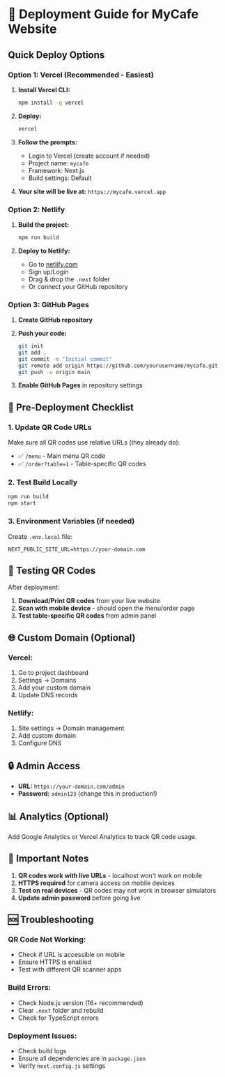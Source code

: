 # 🚀 Deployment Guide for MyCafe Website

## Quick Deploy Options

### Option 1: Vercel (Recommended - Easiest)

1. **Install Vercel CLI:**
   ```bash
   npm install -g vercel
   ```

2. **Deploy:**
   ```bash
   vercel
   ```

3. **Follow the prompts:**
   - Login to Vercel (create account if needed)
   - Project name: `mycafe`
   - Framework: Next.js
   - Build settings: Default

4. **Your site will be live at:** `https://mycafe.vercel.app`

### Option 2: Netlify

1. **Build the project:**
   ```bash
   npm run build
   ```

2. **Deploy to Netlify:**
   - Go to [netlify.com](https://netlify.com)
   - Sign up/Login
   - Drag & drop the `.next` folder
   - Or connect your GitHub repository

### Option 3: GitHub Pages

1. **Create GitHub repository**
2. **Push your code:**
   ```bash
   git init
   git add .
   git commit -m "Initial commit"
   git remote add origin https://github.com/yourusername/mycafe.git
   git push -u origin main
   ```

3. **Enable GitHub Pages** in repository settings

## 🔧 Pre-Deployment Checklist

### 1. Update QR Code URLs
Make sure all QR codes use relative URLs (they already do):
- ✅ `/menu` - Main menu QR code
- ✅ `/order?table=1` - Table-specific QR codes

### 2. Test Build Locally
```bash
npm run build
npm start
```

### 3. Environment Variables (if needed)
Create `.env.local` file:
```env
NEXT_PUBLIC_SITE_URL=https://your-domain.com
```

## 📱 Testing QR Codes

After deployment:

1. **Download/Print QR codes** from your live website
2. **Scan with mobile device** - should open the menu/order page
3. **Test table-specific QR codes** from admin panel

## 🌐 Custom Domain (Optional)

### Vercel:
1. Go to project dashboard
2. Settings → Domains
3. Add your custom domain
4. Update DNS records

### Netlify:
1. Site settings → Domain management
2. Add custom domain
3. Configure DNS

## 🔒 Admin Access

- **URL:** `https://your-domain.com/admin`
- **Password:** `admin123` (change this in production!)

## 📊 Analytics (Optional)

Add Google Analytics or Vercel Analytics to track QR code usage.

## 🚨 Important Notes

1. **QR codes work with live URLs** - localhost won't work on mobile
2. **HTTPS required** for camera access on mobile devices
3. **Test on real devices** - QR codes may not work in browser simulators
4. **Update admin password** before going live

## 🆘 Troubleshooting

### QR Code Not Working:
- Check if URL is accessible on mobile
- Ensure HTTPS is enabled
- Test with different QR scanner apps

### Build Errors:
- Check Node.js version (16+ recommended)
- Clear `.next` folder and rebuild
- Check for TypeScript errors

### Deployment Issues:
- Check build logs
- Ensure all dependencies are in `package.json`
- Verify `next.config.js` settings
